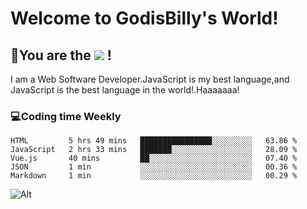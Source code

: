 # Welcome to GodisBilly's World!
## :partying_face:You are the  ![](https://visitor-badge.glitch.me/badge?page_id=Godisbilly.readme) !
I am a Web Software Developer.JavaScript is my best language,and JavaScript is the best language in the world!.Haaaaaaa!
### :computer:Coding time Weekly
  <!--START_SECTION:waka-->
```text
HTML         5 hrs 49 mins   ████████████████░░░░░░░░░   63.86 % 
JavaScript   2 hrs 33 mins   ███████░░░░░░░░░░░░░░░░░░   28.09 % 
Vue.js       40 mins         ██░░░░░░░░░░░░░░░░░░░░░░░   07.40 % 
JSON         1 min           ░░░░░░░░░░░░░░░░░░░░░░░░░   00.36 % 
Markdown     1 min           ░░░░░░░░░░░░░░░░░░░░░░░░░   00.29 % 
```
<!--END_SECTION:waka-->
![Alt](https://repobeats.axiom.co/api/embed/eeff64f6cf3d966257bdb597911b88a4c137d508.svg "Repobeats analytics image")
